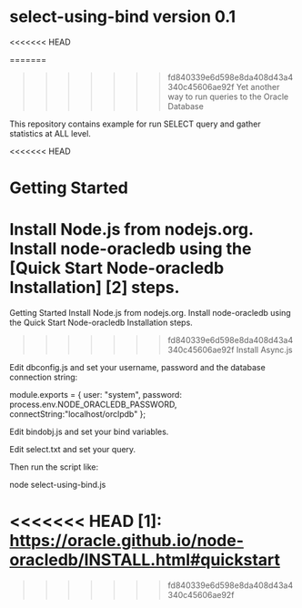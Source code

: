 # select-using-bind version 0.1
<<<<<<< HEAD

=======
>>>>>>> fd840339e6d598e8da408d43a4340c45606ae92f
Yet another way to run queries to the Oracle Database

This repository contains example for run SELECT query and gather statistics at ALL level.

<<<<<<< HEAD
# <a name="start"></a> Getting Started
Install Node.js from nodejs.org.
Install node-oracledb using the [Quick Start Node-oracledb Installation] [2] steps.
=======
Getting Started
Install Node.js from nodejs.org.
Install node-oracledb using the Quick Start Node-oracledb Installation steps.
>>>>>>> fd840339e6d598e8da408d43a4340c45606ae92f
Install Async.js

Edit dbconfig.js and set your username, password and the database connection string:

module.exports = {
    user: "system",
    password: process.env.NODE_ORACLEDB_PASSWORD,
    connectString:"localhost/orclpdb"
};

Edit bindobj.js and set your bind variables. 

Edit select.txt and set your query.

Then run the script like:

node select-using-bind.js

<<<<<<< HEAD
[1]: https://oracle.github.io/node-oracledb/INSTALL.html#quickstart
=======
>>>>>>> fd840339e6d598e8da408d43a4340c45606ae92f
